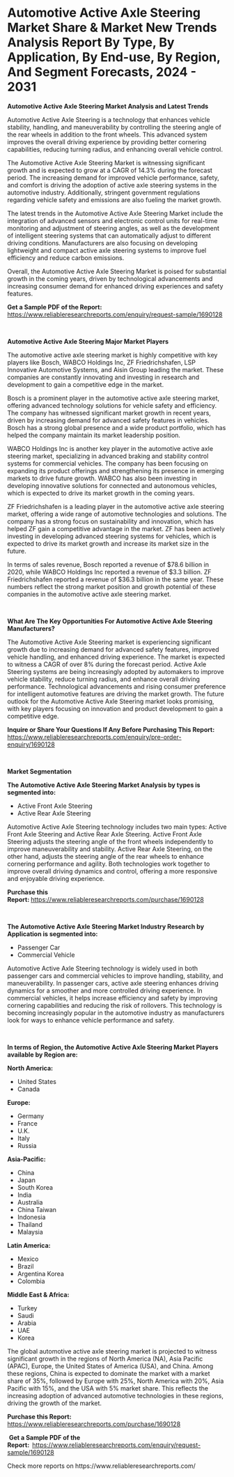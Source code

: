 <p><h1>Automotive Active Axle Steering Market Share & Market New Trends Analysis Report By Type, By Application, By End-use, By Region, And Segment Forecasts, 2024 - 2031</h1></p><p><strong>Automotive Active Axle Steering Market Analysis and Latest Trends</strong></p>
<p><p>Automotive Active Axle Steering is a technology that enhances vehicle stability, handling, and maneuverability by controlling the steering angle of the rear wheels in addition to the front wheels. This advanced system improves the overall driving experience by providing better cornering capabilities, reducing turning radius, and enhancing overall vehicle control.</p><p>The Automotive Active Axle Steering Market is witnessing significant growth and is expected to grow at a CAGR of 14.3% during the forecast period. The increasing demand for improved vehicle performance, safety, and comfort is driving the adoption of active axle steering systems in the automotive industry. Additionally, stringent government regulations regarding vehicle safety and emissions are also fueling the market growth.</p><p>The latest trends in the Automotive Active Axle Steering Market include the integration of advanced sensors and electronic control units for real-time monitoring and adjustment of steering angles, as well as the development of intelligent steering systems that can automatically adjust to different driving conditions. Manufacturers are also focusing on developing lightweight and compact active axle steering systems to improve fuel efficiency and reduce carbon emissions.</p><p>Overall, the Automotive Active Axle Steering Market is poised for substantial growth in the coming years, driven by technological advancements and increasing consumer demand for enhanced driving experiences and safety features.</p></p>
<p><strong>Get a Sample PDF of the Report:&nbsp;</strong> <a href="https://www.reliableresearchreports.com/enquiry/request-sample/1690128">https://www.reliableresearchreports.com/enquiry/request-sample/1690128</a></p>
<p>&nbsp;</p>
<p><strong>Automotive Active Axle Steering Major Market Players</strong></p>
<p><p>The automotive active axle steering market is highly competitive with key players like Bosch, WABCO Holdings Inc, ZF Friedrichshafen, LSP Innovative Automotive Systems, and Aisin Group leading the market. These companies are constantly innovating and investing in research and development to gain a competitive edge in the market.</p><p>Bosch is a prominent player in the automotive active axle steering market, offering advanced technology solutions for vehicle safety and efficiency. The company has witnessed significant market growth in recent years, driven by increasing demand for advanced safety features in vehicles. Bosch has a strong global presence and a wide product portfolio, which has helped the company maintain its market leadership position.</p><p>WABCO Holdings Inc is another key player in the automotive active axle steering market, specializing in advanced braking and stability control systems for commercial vehicles. The company has been focusing on expanding its product offerings and strengthening its presence in emerging markets to drive future growth. WABCO has also been investing in developing innovative solutions for connected and autonomous vehicles, which is expected to drive its market growth in the coming years.</p><p>ZF Friedrichshafen is a leading player in the automotive active axle steering market, offering a wide range of automotive technologies and solutions. The company has a strong focus on sustainability and innovation, which has helped ZF gain a competitive advantage in the market. ZF has been actively investing in developing advanced steering systems for vehicles, which is expected to drive its market growth and increase its market size in the future.</p><p>In terms of sales revenue, Bosch reported a revenue of $78.6 billion in 2020, while WABCO Holdings Inc reported a revenue of $3.3 billion. ZF Friedrichshafen reported a revenue of $36.3 billion in the same year. These numbers reflect the strong market position and growth potential of these companies in the automotive active axle steering market.</p></p>
<p>&nbsp;</p>
<p><strong>What Are The Key Opportunities For Automotive Active Axle Steering Manufacturers?</strong></p>
<p><p>The Automotive Active Axle Steering market is experiencing significant growth due to increasing demand for advanced safety features, improved vehicle handling, and enhanced driving experience. The market is expected to witness a CAGR of over 8% during the forecast period. Active Axle Steering systems are being increasingly adopted by automakers to improve vehicle stability, reduce turning radius, and enhance overall driving performance. Technological advancements and rising consumer preference for intelligent automotive features are driving the market growth. The future outlook for the Automotive Active Axle Steering market looks promising, with key players focusing on innovation and product development to gain a competitive edge.</p></p>
<p><strong>Inquire or Share Your Questions If Any Before Purchasing This Report:</strong> <a href="https://www.reliableresearchreports.com/enquiry/pre-order-enquiry/1690128">https://www.reliableresearchreports.com/enquiry/pre-order-enquiry/1690128</a></p>
<p>&nbsp;</p>
<p><strong>Market Segmentation</strong></p>
<p><strong>The Automotive Active Axle Steering Market Analysis by types is segmented into:</strong></p>
<p><ul><li>Active Front Axle Steering</li><li>Active Rear Axle Steering</li></ul></p>
<p><p>Automotive Active Axle Steering technology includes two main types: Active Front Axle Steering and Active Rear Axle Steering. Active Front Axle Steering adjusts the steering angle of the front wheels independently to improve maneuverability and stability. Active Rear Axle Steering, on the other hand, adjusts the steering angle of the rear wheels to enhance cornering performance and agility. Both technologies work together to improve overall driving dynamics and control, offering a more responsive and enjoyable driving experience.</p></p>
<p><strong>Purchase this Report:&nbsp;</strong><a href="https://www.reliableresearchreports.com/purchase/1690128">https://www.reliableresearchreports.com/purchase/1690128</a></p>
<p>&nbsp;</p>
<p><strong>The Automotive Active Axle Steering Market Industry Research by Application is segmented into:</strong></p>
<p><ul><li>Passenger Car</li><li>Commercial Vehicle</li></ul></p>
<p><p>Automotive Active Axle Steering technology is widely used in both passenger cars and commercial vehicles to improve handling, stability, and maneuverability. In passenger cars, active axle steering enhances driving dynamics for a smoother and more controlled driving experience. In commercial vehicles, it helps increase efficiency and safety by improving cornering capabilities and reducing the risk of rollovers. This technology is becoming increasingly popular in the automotive industry as manufacturers look for ways to enhance vehicle performance and safety.</p></p>
<p>&nbsp;</p>
<p><strong>In terms of Region, the Automotive Active Axle Steering Market Players available by Region are:</strong></p>
<p>
    <p> <strong> North America: </strong>
        <ul>
            <li>United States</li>
            <li>Canada</li>
        </ul>
        </p> 
    <p> <strong> Europe: </strong>
        <ul>
            <li>Germany</li>
            <li>France</li>
            <li>U.K.</li>
            <li>Italy</li>
            <li>Russia</li>
        </ul>
        </p> 
    <p> <strong> Asia-Pacific: </strong>
        <ul>
            <li>China</li>
            <li>Japan</li>
            <li>South Korea</li>
            <li>India</li>
            <li>Australia</li>
            <li>China Taiwan</li>
            <li>Indonesia</li>
            <li>Thailand</li>
            <li>Malaysia</li>
        </ul>
        </p> 
    <p> <strong> Latin America: </strong>
        <ul>
            <li>Mexico</li>
            <li>Brazil</li>
            <li>Argentina Korea</li>
            <li>Colombia</li>
        </ul>
        </p> 
    <p> <strong> Middle East & Africa: </strong>
        <ul>
            <li>Turkey</li>
            <li>Saudi</li>
            <li>Arabia</li>
            <li>UAE</li>
            <li>Korea</li>
        </ul>
    </p>
    </p>
<p><p>The global automotive active axle steering market is projected to witness significant growth in the regions of North America (NA), Asia Pacific (APAC), Europe, the United States of America (USA), and China. Among these regions, China is expected to dominate the market with a market share of 35%, followed by Europe with 25%, North America with 20%, Asia Pacific with 15%, and the USA with 5% market share. This reflects the increasing adoption of advanced automotive technologies in these regions, driving the growth of the market.</p></p>
<p><strong>Purchase this Report: </strong><a href="https://www.reliableresearchreports.com/purchase/1690128">https://www.reliableresearchreports.com/purchase/1690128</a></p>
<p>&nbsp;<strong>Get a Sample PDF of the Report:&nbsp;&nbsp;</strong><a href="https://www.reliableresearchreports.com/enquiry/request-sample/1690128">https://www.reliableresearchreports.com/enquiry/request-sample/1690128</a></p>
<p><strong></strong></p>
<p>Check more reports on https://www.reliableresearchreports.com/</p>